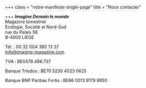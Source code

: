 +++
class = "notre-manifeste single-page"
title = "Nous contacter"

+++
**_Imagine Demain le monde_**  
Magazine bimestriel  
Ecologie, Société et Nord-Sud  
rue du Palais 56  
B-4000 LIEGE

Tél. : 00 32 (0)4 380 13 37  
[info@imagine-magazine.com](mailto:info@imagine-magazine.com)

TVA : BE0479.486.737

Banque Triodos : BE70 5230 4023 0625

Banque BNP Paribas Fortis : BE86 0013 9179 9850